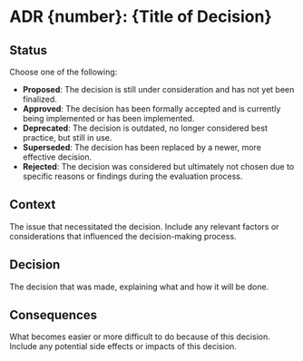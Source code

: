 # ADR {number}: {Title of Decision}

## Status
Choose one of the following:
- **Proposed**: The decision is still under consideration and has not yet been finalized.
- **Approved**: The decision has been formally accepted and is currently being implemented or has been implemented.
- **Deprecated**: The decision is outdated, no longer considered best practice, but still in use.
- **Superseded**: The decision has been replaced by a newer, more effective decision.
- **Rejected**: The decision was considered but ultimately not chosen due to specific reasons or findings during the evaluation process.

## Context
The issue that necessitated the decision. Include any relevant factors or considerations that influenced the decision-making process.

## Decision
The decision that was made, explaining what and how it will be done.

## Consequences
What becomes easier or more difficult to do because of this decision. Include any potential side effects or impacts of this decision.
